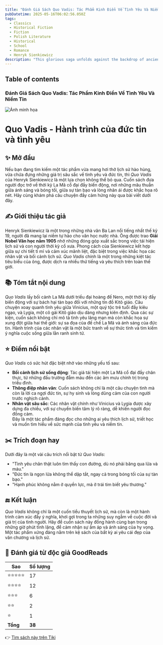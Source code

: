 ```yaml
---
title: "Đánh Giá Sách Quo Vadis: Tác Phẩm Kinh Điển Về Tình Yêu Và Niềm Tin"
pubDatetime: 2025-05-16T06:02:56.050Z
tags:
  - Classics
  - Historical Fiction
  - Fiction
  - Polish Literature
  - Historical
  - School
  - Romance
  - Henryk Sienkiewicz
description: "This glorious saga unfolds against the backdrop of ancient Rome--from the Forum to the Coliseum,..."
---
```


## Table of contents 

 ### Đánh Giá Sách Quo Vadis: Tác Phẩm Kinh Điển Về Tình Yêu Và Niềm Tin 

 ![Ảnh minh họa](https://images-na.ssl-images-amazon.com/images/S/compressed.photo.goodreads.com/books/1340709653i/538845.jpg) 

# Quo Vadis - Hành trình của đức tin và tình yêu

## ✨ Mở đầu  
Nếu bạn đang tìm kiếm một tác phẩm vừa mang hơi thở lịch sử hào hùng, vừa chứa đựng những giá trị sâu sắc về tình yêu và đức tin, thì *Quo Vadis* của Henryk Sienkiewicz là một lựa chọn không thể bỏ qua. Cuốn sách đưa người đọc trở về thời kỳ La Mã cổ đại đầy biến động, nơi những mâu thuẫn giữa ánh sáng và bóng tối, giữa sự tàn bạo và lòng nhân ái được khắc họa rõ nét. Hãy cùng khám phá câu chuyện đầy cảm hứng này qua bài viết dưới đây.  

## ✍️ Giới thiệu tác giả  
Henryk Sienkiewicz là một trong những nhà văn Ba Lan nổi tiếng nhất thế kỷ 19, người đã mang lại niềm tự hào cho văn học nước nhà. Ông được trao **Giải Nobel Văn học năm 1905** nhờ những đóng góp xuất sắc trong việc tái hiện lịch sử và con người thời kỳ cổ xưa. Phong cách của Sienkiewicz kết hợp giữa sự chi tiết tỉ mỉ và cảm xúc mãnh liệt, đặc biệt trong việc khắc họa các nhân vật và bối cảnh lịch sử. *Quo Vadis* chính là một trong những kiệt tác tiêu biểu của ông, được dịch ra nhiều thứ tiếng và yêu thích trên toàn thế giới.  

## 📚 Tóm tắt nội dung  
*Quo Vadis* lấy bối cảnh La Mã dưới triều đại hoàng đế Nero, một thời kỳ đầy biến động với sự bách hại tàn bạo đối với những tín đồ Kitô giáo. Câu chuyện xoay quanh tình yêu giữa Vinicius, một quý tộc trẻ tuổi đầy kiêu ngạo, và Lygia, một cô gái Kitô giáo dịu dàng nhưng kiên định. Qua các sự kiện, cuốn sách không chỉ mô tả tình yêu lãng mạn mà còn khắc họa sự xung đột giữa hai thế giới: sự sa đọa của đế chế La Mã và ánh sáng của đức tin. Hành trình của các nhân vật là một bức tranh về sự thức tỉnh và tìm kiếm ý nghĩa cuộc sống giữa lằn ranh sinh tử.  

## ⭐ Điểm nổi bật  
*Quo Vadis* có sức hút đặc biệt nhờ vào những yếu tố sau:  
- **Bối cảnh lịch sử sống động**: Tác giả tái hiện một La Mã cổ đại đầy chân thực, từ những đấu trường đẫm máu đến các âm mưu chính trị trong triều đình.  
- **Thông điệp nhân văn**: Cuốn sách không chỉ là một câu chuyện tình mà còn là lời ca ngợi đức tin, sự hy sinh và lòng dũng cảm của con người trước nghịch cảnh.  
- **Nhân vật sâu sắc**: Các nhân vật chính như Vinicius và Lygia được xây dựng đa chiều, với sự chuyển biến tâm lý rõ ràng, dễ khiến người đọc đồng cảm.  
Đây là một tác phẩm đáng đọc cho những ai yêu thích lịch sử, triết học và muốn tìm hiểu về sức mạnh của tình yêu và niềm tin.  

## ✂️ Trích đoạn hay  
Dưới đây là một vài câu trích nổi bật từ *Quo Vadis*:  
- "Tình yêu chân thật luôn tìm thấy con đường, dù nó phải băng qua lửa và máu."  
- "Đức tin là ngọn lửa không thể dập tắt, ngay cả trong bóng tối của sự tàn bạo."  
- "Hạnh phúc không nằm ở quyền lực, mà ở trái tim biết yêu thương."  

## 🔚 Kết luận  
*Quo Vadis* không chỉ là một cuốn tiểu thuyết lịch sử, mà còn là một hành trình cảm xúc đầy ý nghĩa, khơi gợi trong ta những suy ngẫm về cuộc đời và giá trị của tình người. Hãy để cuốn sách này đồng hành cùng bạn trong những giờ phút tĩnh lặng, để cảm nhận sự ấm áp và ánh sáng của hy vọng. Một tác phẩm xứng đáng nằm trên kệ sách của bất kỳ ai yêu cái đẹp của văn chương và lịch sử.


## 💖 Đánh giá từ độc giả GoodReads

| Sao    | Số lượng |
|--------|----------|
| ⭐⭐⭐⭐⭐ | 17 |
| ⭐⭐⭐⭐ | 12 |
| ⭐⭐⭐ | 6 |
| ⭐⭐ | 2 |
| ⭐ | 1 |
| **Tổng** | **38** |


👉 [Tìm sách này trên Tiki](https://tiki.vn/search?q=Quo%20Vadis)
